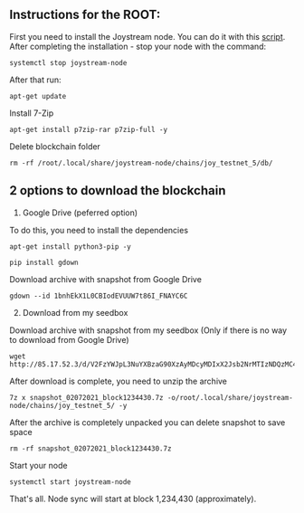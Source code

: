 ## Instructions for the ROOT:

First you need to install the Joystream node. You can do it with this [script](https://github.com/Joystream/community-repo/tree/master/community-contributions/scriptnodeSetup).
After completing the installation - stop your node with the command:

```
systemctl stop joystream-node
```
After that run:
```
apt-get update
```

Install 7-Zip
```
apt-get install p7zip-rar p7zip-full -y
```
Delete blockchain folder
```
rm -rf /root/.local/share/joystream-node/chains/joy_testnet_5/db/
```
## 2 options to download the blockchain



1. Google Drive (peferred option)

To do this, you need to install the dependencies
```
apt-get install python3-pip -y
```
```
pip install gdown
```

Download archive with snapshot from Google Drive

```
gdown --id 1bnhEkX1L0CBIodEVUUW7t86I_FNAYC6C
```


2. Download from my seedbox

Download archive with snapshot from my seedbox (Only if there is no way to download from Google Drive)
```
wget http://85.17.52.3/d/V2FzYWJpL3NuYXBzaG90XzAyMDcyMDIxX2Jsb2NrMTIzNDQzMC43eg==/snapshot_02072021_block1234430.7z
```


After download is complete, you need to unzip the archive
```
7z x snapshot_02072021_block1234430.7z -o/root/.local/share/joystream-node/chains/joy_testnet_5/ -y
```
After the archive is completely unpacked you can delete snapshot to save space
```
rm -rf snapshot_02072021_block1234430.7z
```
Start your node
```
systemctl start joystream-node
```

That's all. Node sync will start at block 1,234,430 (approximately).

